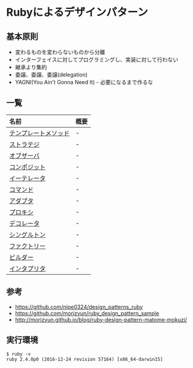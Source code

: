 # Rubyによるデザインパターン
## 基本原則
* 変わるものを変わらないものから分離
* インターフェイスに対してプログラミングし、実装に対して行わない
* 継承より集約
* 委譲、委譲、委譲(delegation)
* YAGNI(You Ain't Gonna Need It) - 必要になるまで作るな

## 一覧

| 名前 | 概要 |
|:---|:---|
| [テンプレートメソッド](https://github.com/rikoroku/ruby_design_patterns/template_method) | - |
| [ストラテジ](https://github.com/rikoroku/ruby_design_patterns/strategy) | - |
| [オブザーバ](https://github.com/rikoroku/ruby_design_patterns/observer) | - |
| [コンポジット](https://github.com/rikoroku/ruby_design_patterns/composite) | - |
| [イーテレータ](https://github.com/rikoroku/ruby_design_patterns/iterator) | - |
| [コマンド](https://github.com/rikoroku/ruby_design_patterns/commands) | - |
| [アダプタ](https://github.com/rikoroku/ruby_design_patterns/adapter) | - |
| [プロキシ](https://github.com/rikoroku/ruby_design_patterns/proxy) | - |
| [デコレータ](https://github.com/rikoroku/ruby_design_patterns/decorator) | - |
| [シングルトン](https://github.com/rikoroku/ruby_design_patterns/singleton) | - |
| [ファクトリー](https://github.com/rikoroku/ruby_design_patterns/factory) | - |
| [ビルダー](https://github.com/rikoroku/ruby_design_patterns/builder) | - |
| [インタプリタ](https://github.com/rikoroku/ruby_design_patterns/interpreter) | - |

## 参考
* https://github.com/nipe0324/design_patterns_ruby
* https://github.com/morizyun/ruby_design_pattern_sample
* http://morizyun.github.io/blog/ruby-design-pattern-matome-mokuzi/

## 実行環境
```
$ ruby -v
ruby 2.4.0p0 (2016-12-24 revision 57164) [x86_64-darwin15]
```
